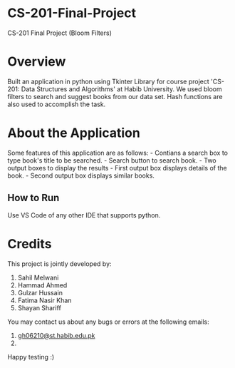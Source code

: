 # CS-201-Final-Project
CS-201 Final Project (Bloom Filters)

# Overview
Built an application in python using Tkinter Library for course project 'CS-201: Data Structures and Algorithms' at Habib University.
We used bloom filters to search and suggest books from our data set. Hash functions are also used to accomplish the task.

# About the Application
Some features of this application are as follows:
    - Contians a search box to type book's title to be searched.
    - Search button to search book.
    - Two output boxes to display the results
    - First output box displays details of the book.
    - Second output box displays similar books.


## How to Run
Use VS Code of any other IDE that supports python.

# Credits
This project is jointly developed by:
1. Sahil Melwani
2. Hammad Ahmed
3. Gulzar Hussain
4. Fatima Nasir Khan
5. Shayan Shariff

You may contact us about any bugs or errors at the following emails: 
1. gh06210@st.habib.edu.pk
2. 

Happy testing :)
